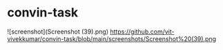 # convin-task
![screenshot](Screenshot (39).png)
https://github.com/vit-vivekkumar/convin-task/blob/main/screenshots/Screenshot%20(39).png
